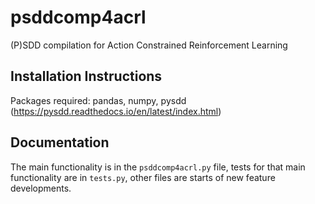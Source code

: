 # psddcomp4acrl
(P)SDD compilation for Action Constrained Reinforcement Learning

## Installation Instructions
Packages required: pandas, numpy, pysdd (https://pysdd.readthedocs.io/en/latest/index.html)

## Documentation

The main functionality is in the `psddcomp4acrl.py` file, tests for that main functionality are in `tests.py`, other files are starts of new feature developments.
